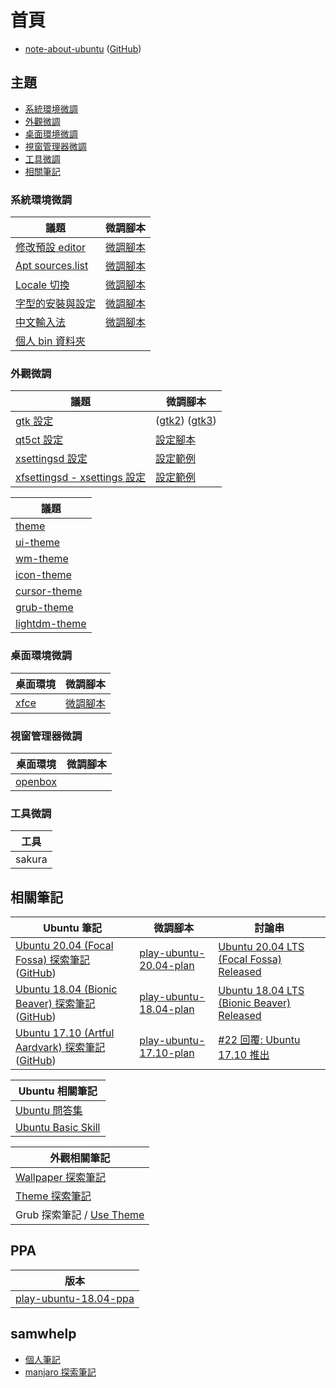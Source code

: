 
# 首頁

* [note-about-ubuntu](https://samwhelp.github.io/note-about-ubuntu/) ([GitHub](https://github.com/samwhelp/note-about-ubuntu))


## 主題

* [系統環境微調](#系統環境微調)
* [外觀微調](#外觀微調)
* [桌面環境微調](#桌面環境微調)
* [視窗管理器微調](#視窗管理器微調)
* [工具微調](#工具微調)
* [相關筆記](#相關筆記)


### 系統環境微調

| 議題 | 微調腳本 |
| --- | --- |
| [修改預設 editor](https://samwhelp.github.io/note-about-ubuntu/read/adjustment/env/editor.html) | [微調腳本](https://github.com/samwhelp/note-about-ubuntu/tree/gh-pages/_demo/adjustment/env/editor/select-editor) |
| [Apt sources.list](https://samwhelp.github.io/note-about-ubuntu/read/adjustment/env/apt-sources-list.html) | [微調腳本](https://github.com/samwhelp/note-about-ubuntu/tree/gh-pages/_demo/adjustment/env/apt-sources-list) |
| [Locale 切換](https://samwhelp.github.io/note-about-ubuntu/read/adjustment/env/locale.html) | [微調腳本](https://github.com/samwhelp/note-about-ubuntu/tree/gh-pages/_demo/adjustment/env/locale) |
| [字型的安裝與設定](https://samwhelp.github.io/note-about-ubuntu/read/adjustment/env/font.html) | [微調腳本](https://github.com/samwhelp/note-about-ubuntu/tree/gh-pages/_demo/adjustment/env/font-setting/font-match-order) |
| [中文輸入法](https://samwhelp.github.io/note-about-ubuntu/read/adjustment/env/im.html) | [微調腳本](https://github.com/samwhelp/note-about-ubuntu/tree/gh-pages/_demo/adjustment/env/im/fcitx-chewing) |
| [個人 bin 資料夾](https://samwhelp.github.io/note-about-ubuntu/read/adjustment/env/bin-dir.html) | |



### 外觀微調

| 議題 | 微調腳本 |
| --- | --- |
| [gtk 設定](https://samwhelp.github.io/note-about-ubuntu/read/adjustment/env/gtk.html) | ([gtk2](https://github.com/samwhelp/note-about-ubuntu/tree/gh-pages/_demo/adjustment/part/gtk2)) ([gtk3](https://github.com/samwhelp/note-about-ubuntu/tree/gh-pages/_demo/adjustment/part/gtk3)) |
| [qt5ct 設定](https://samwhelp.github.io/note-about-ubuntu/read/adjustment/env/qt5ct.html) | [設定腳本](https://github.com/samwhelp/note-about-ubuntu/tree/gh-pages/_demo/adjustment/part/qt5ct) |
| [xsettingsd 設定](https://samwhelp.github.io/note-about-ubuntu/read/adjustment/env/xsettings/xsettingsd.html) | [設定範例](https://github.com/samwhelp/note-about-ubuntu/tree/gh-pages/_demo/adjustment/env/xsettings/xsettingsd) |
| [xfsettingsd - xsettings 設定 ](https://samwhelp.github.io/note-about-ubuntu/read/adjustment/env/xsettings/xfsettingsd.html) | [設定範例](https://github.com/samwhelp/note-about-ubuntu/blob/gh-pages/_demo/adjustment/full/xfce/config/xfce4/xfconf/xfce-perchannel-xml/xsettings.xml) |


| 議題 |
| --- |
| [theme](https://samwhelp.github.io/note-about-ubuntu/read/theme.html) |
| [ui-theme](https://samwhelp.github.io/note-about-ubuntu/read/theme/theme/ui-theme.html) |
| [wm-theme](https://samwhelp.github.io/note-about-ubuntu/read/theme/theme/wm-theme.html) |
| [icon-theme](https://samwhelp.github.io/note-about-ubuntu/read/theme/icon/icon-theme.html) |
| [cursor-theme](https://samwhelp.github.io/note-about-ubuntu/read/theme/icon/cursor-theme.html) |
| [grub-theme](https://samwhelp.github.io/note-about-ubuntu/read/theme/grub-theme.html) |
| [lightdm-theme](https://samwhelp.github.io/note-about-ubuntu/read/theme/lightdm-theme.html) |




### 桌面環境微調

| 桌面環境 | 微調腳本 |
| --- | --- |
| [xfce](https://samwhelp.github.io/note-about-ubuntu/read/adjustment/full/xfce.html) | [微調腳本](https://github.com/samwhelp/note-about-ubuntu/tree/gh-pages/_demo/adjustment/full/xfce) |


### 視窗管理器微調

| 桌面環境 | 微調腳本 |
| --- | --- |
| [openbox](https://samwhelp.github.io/note-about-ubuntu/read/adjustment/wm/openbox.html) |  |


### 工具微調

| 工具 |
| --- |
| sakura |


## 相關筆記


| Ubuntu 筆記 | 微調腳本 | 討論串 |
| --- | --- | --- |
| [Ubuntu 20.04 (Focal Fossa) 探索筆記](https://samwhelp.github.io/note-ubuntu-20.04) ([GitHub](https://github.com/samwhelp/note-ubuntu-20.04)) | [play-ubuntu-20.04-plan](https://github.com/samwhelp/play-ubuntu-20.04-plan) | [Ubuntu 20.04 LTS (Focal Fossa) Released](https://www.ubuntu-tw.org/modules/newbb/viewtopic.php?post_id=362340#forumpost362340) |
| [Ubuntu 18.04 (Bionic Beaver) 探索筆記](https://samwhelp.github.io/note-ubuntu-18.04) ([GitHub](https://github.com/samwhelp/note-ubuntu-18.04)) | [play-ubuntu-18.04-plan](https://github.com/samwhelp/play-ubuntu-18.04-plan) | [Ubuntu 18.04 LTS (Bionic Beaver) Released](https://www.ubuntu-tw.org/modules/newbb/viewtopic.php?post_id=359750#forumpost359750) |
| [Ubuntu 17.10 (Artful Aardvark) 探索筆記](https://samwhelp.github.io/note-ubuntu-17.10) ([GitHub](https://github.com/samwhelp/note-ubuntu-17.10)) | [play-ubuntu-17.10-plan](https://github.com/samwhelp/play-ubuntu-17.10-plan) | [#22 回覆: Ubuntu 17.10 推出](https://www.ubuntu-tw.org/modules/newbb/viewtopic.php?post_id=358814#forumpost358814) |


| Ubuntu 相關筆記 |
| --- |
| [Ubuntu 問答集](http://samwhelp.github.io/book-ubuntu-qna/) |
| [Ubuntu Basic Skill](http://samwhelp.github.io/book-ubuntu-basic-skill/book/) |


| 外觀相關筆記 |
| --- |
| [Wallpaper 探索筆記](https://samwhelp.github.io/note-about-wallpaper/) |
| [Theme 探索筆記](https://samwhelp.github.io/note-about-theme/) |
| Grub 探索筆記 / [Use Theme](https://samwhelp.github.io/note-about-grub/read/howto/use_theme.html) |


## PPA

| 版本 |
| --- |
| [play-ubuntu-18.04-ppa](https://github.com/samwhelp/play-ubuntu-18.04-ppa) |


## samwhelp

* [個人筆記](https://samwhelp.github.io/book/)
* [manjaro 探索筆記](https://samwhelp.github.io/note-about-manjaro/)
